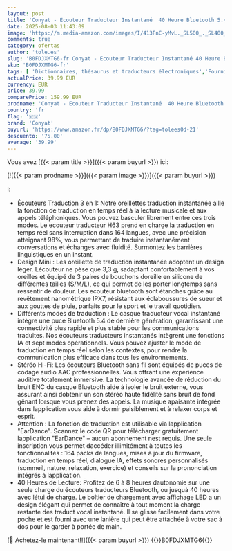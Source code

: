 ```yaml
---
layout: post
title: 'Conyat - Ecouteur Traducteur Instantané  40 Heure Bluetooth 5.4 Ecouteurs sans Fil avec 164 Langues  3 en 1 Écouteur AI Traduction Vocale Instantanée  7 Modes de Traduction pour Affaires/Études  Noir'
date: 2025-08-03 11:43:09
image: 'https://m.media-amazon.com/images/I/413FnC-yMvL._SL500_._SL400_.jpg'
comments: true
category: ofertas
author: 'tole.es'
slug: 'B0FDJXMTG6-fr Conyat - Ecouteur Traducteur Instantané 40 Heure Bluetooth...'
sku: 'B0FDJXMTG6-fr'
tags: [ 'Dictionnaires, thésaurus et traducteurs électroniques','Fournitures de bureau','Fournitures électroniques','conyat','🇫🇷', ]
actualPrice: 39.99 EUR
currency: EUR
price: 39.99
comparePrice: 159.99 EUR
prodname: 'Conyat - Ecouteur Traducteur Instantané  40 Heure Bluetooth 5.4 Ecouteurs sans Fil avec 164 Langues  3 en 1 Écouteur AI Traduction Vocale Instantanée  7 Modes de Traduction pour Affaires/Études  Noir'
country: 'fr'
flag: '🇫🇷'
brand: 'Conyat'
buyurl: 'https://www.amazon.fr/dp/B0FDJXMTG6/?tag=tolees0d-21'
descuento: '75.00'
average: '39.99'
---
```


Vous avez [{{< param title >}}]({{< param buyurl >}}) ici:

[![{{< param prodname >}}]({{< param image >}})]({{< param buyurl >}})

ℹ️:

- Écouteurs Traduction 3 en 1: Notre oreillettes traduction instantanée allie la fonction de traduction en temps réel à la lecture musicale et aux appels téléphoniques. Vous pouvez basculer librement entre ces trois modes. Le ecouteur traducteur H63 prend en charge la traduction en temps réel sans interruption dans 164 langues, avec une précision atteignant 98%, vous permettant de traduire instantanément conversations et échanges avec fluidité. Surmontez les barrières linguistiques en un instant.
- Design Mini : Les oreillette de traduction instantanée adoptent un design léger. Lécouteur ne pèse que 3,3 g, sadaptant confortablement à vos oreilles et équipé de 3 paires de bouchons doreille en silicone de différentes tailles (S/M/L), ce qui permet de les porter longtemps sans ressentir de douleur. Les ecouteur bluetooth sont étanches grâce au revêtement nanométrique IPX7, résistant aux éclaboussures de sueur et aux gouttes de pluie, parfaits pour le sport et le travail quotidien.
- Différents modes de traduction : Le casque traducteur vocal instantané intègre une puce Bluetooth 5.4 de dernière génération, garantissant une connectivité plus rapide et plus stable pour les communications traduites. Nos écouteurs traducteurs instantanés intègrent une fonctions IA et sept modes opérationnels. Vous pouvez ajuster le mode de traduction en temps réel selon les contextes, pour rendre la communication plus efficace dans tous les environnements.
- Stéréo Hi-Fi: Les écouteurs Bluetooth sans fil sont équipés de puces de codage audio AAC professionnelles. Vous offrant une expérience auditive totalement immersive. La technologie avancée de réduction du bruit ENC du casque Bluetooth aide à isoler le bruit externe, vous assurant ainsi dobtenir un son stéréo haute fidélité sans bruit de fond gênant lorsque vous prenez des appels. La musique apaisante intégrée dans lapplication vous aide à dormir paisiblement et à relaxer corps et esprit.
- Attention : La fonction de traduction est utilisable via lapplication "EarDance". Scannez le code QR pour télécharger gratuitement lapplication "EarDance" – aucun abonnement nest requis. Une seule inscription vous permet daccéder illimitément à toutes les fonctionnalités : 164 packs de langues, mises à jour du firmware, traduction en temps réel, dialogue IA, effets sonores personnalisés (sommeil, nature, relaxation, exercice) et conseils sur la prononciation intégrés à lapplication.
- 40 Heures de Lecture: Profitez de 6 à 8 heures dautonomie sur une seule charge du écouteurs traducteurs Bluetooth, ou jusquà 40 heures avec létui de charge. Le boîtier de chargement avec affichage LED a un design élégant qui permet de connaître à tout moment la charge restante des traduct vocal instantané. Il se glisse facilement dans votre poche et est fourni avec une lanière qui peut être attachée à votre sac à dos pour le garder à portée de main.

[🛒 Achetez-le maintenant!!]({{< param buyurl >}})
{{<world>}}B0FDJXMTG6{{</world>}}
